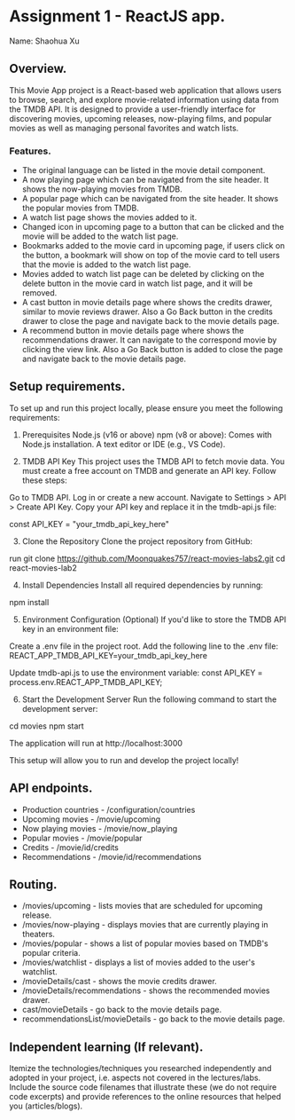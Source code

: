 # Assignment 1 - ReactJS app.

Name: Shaohua Xu

## Overview.

This Movie App project is a React-based web application that allows users to browse, search, and explore movie-related information using data from the TMDB API. It is designed to provide a user-friendly interface for discovering movies, upcoming releases, now-playing films, and popular movies as well as managing personal favorites and watch lists. 

### Features.
 
+ The original language can be listed in the movie detail component.
+ A now playing page which can be navigated from the site header. It shows the now-playing movies from TMDB.
+ A popular page which can be navigated from the site header. It shows the popular movies from TMDB.
+ A watch list page shows the movies added to it.
+ Changed icon in upcoming page to a button that can be clicked and the movie will be added to the watch list page.
+ Bookmarks added to the movie card in upcoming page, if users click on the button, a bookmark will show on top of the movie card to tell users that the movie is added to the watch list page.
+ Movies added to watch list page can be deleted by clicking on the delete button in the movie card in watch list page, and it will be removed.
+ A cast button in movie details page where shows the credits drawer, similar to movie reviews drawer. Also a Go Back button in the credits drawer to close the page and navigate back to the movie details page.
+ A recommend button in movie details page where shows the recommendations drawer. It can navigate to the correspond movie by clicking the view link. Also a Go Back button is added to close the page and navigate back to the movie details page.

## Setup requirements.

To set up and run this project locally, please ensure you meet the following requirements:

1. Prerequisites
Node.js (v16 or above)
npm (v8 or above): Comes with Node.js installation.
A text editor or IDE (e.g., VS Code).

2. TMDB API Key
This project uses the TMDB API to fetch movie data. You must create a free account on TMDB and generate an API key. Follow these steps:

Go to TMDB API.
Log in or create a new account.
Navigate to Settings > API > Create API Key.
Copy your API key and replace it in the tmdb-api.js file:

const API_KEY = "your_tmdb_api_key_here"

3. Clone the Repository
Clone the project repository from GitHub:

run git clone https://github.com/Moonquakes757/react-movies-labs2.git
cd react-movies-lab2

4. Install Dependencies
Install all required dependencies by running:

npm install

5. Environment Configuration (Optional)
If you'd like to store the TMDB API key in an environment file:

Create a .env file in the project root.
Add the following line to the .env file:
REACT_APP_TMDB_API_KEY=your_tmdb_api_key_here

Update tmdb-api.js to use the environment variable:
const API_KEY = process.env.REACT_APP_TMDB_API_KEY;

6. Start the Development Server
Run the following command to start the development server:

cd movies
npm start

The application will run at http://localhost:3000

This setup will allow you to run and develop the project locally!

## API endpoints.

+ Production countries - /configuration/countries
+ Upcoming movies - /movie/upcoming
+ Now playing movies - /movie/now_playing
+ Popular movies - /movie/popular
+ Credits - /movie/id/credits
+ Recommendations - /movie/id/recommendations


## Routing.

+ /movies/upcoming - lists movies that are scheduled for upcoming release.
+ /movies/now-playing - displays movies that are currently playing in theaters.
+ /movies/popular - shows a list of popular movies based on TMDB's popular criteria.
+ /movies/watchlist - displays a list of movies added to the user's watchlist.
+ /movieDetails/cast - shows the movie credits drawer.
+ /movieDetails/recommendations - shows the recommended movies drawer.
+ cast/movieDetails - go back to the movie details page.
+ recommendationsList/movieDetails - go back to the movie details page.

## Independent learning (If relevant).

Itemize the technologies/techniques you researched independently and adopted in your project, 
i.e. aspects not covered in the lectures/labs. Include the source code filenames that illustrate these 
(we do not require code excerpts) and provide references to the online resources that helped you (articles/blogs).